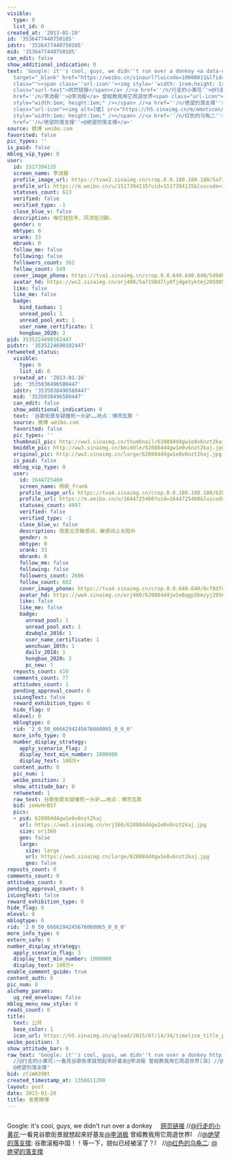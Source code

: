 ```yaml
---
visible:
  type: 0
  list_id: 0
created_at: '2013-01-20'
id: '3536477440750105'
idstr: '3536477440750105'
mid: '3536477440750105'
can_edit: false
show_additional_indication: 0
text: 'Google: it''s cool, guys, we didn''t run over a donkey <a data-url="http://t.cn/zjeBfAE"
  target="_blank" href="https://weibo.cn/sinaurl?luicode=10000011&lfid=2304131517394135_-_WEIBO_SECOND_PROFILE_WEIBO&u=http%3A%2F%2Fwww.engadget.com%2F2013%2F01%2F16%2Fgoogle-donkey-death%2F"
  class=""><span class=''url-icon''><img style=''width: 1rem;height: 1rem'' src=''//h5.sinaimg.cn/upload/2015/09/25/3/timeline_card_small_web_default.png''></span><span
  class="surl-text">网页链接</span></a> //<a href=''/n/行走的小黄花''>@行走的小黄花</a>:一看見谷歌街景就想起來好基友<a
  href=''/n/李消极''>@李消极</a> 曾經教我用它周遊世界<span class="url-icon"><img alt=[泪] src="https://h5.sinaimg.cn/m/emoticon/icon/default/d_lei-4cdf6ee412.png"
  style="width:1em; height:1em;" /></span> //<a href=''/n/绝望的落支撑''>@绝望的落支撑</a>: 谷歌滚粗中国！！等一下，貌似已经被滚了？<span
  class="url-icon"><img alt=[嘘] src="https://h5.sinaimg.cn/m/emoticon/icon/default/d_xu-517e92dc54.png"
  style="width:1em; height:1em;" /></span> //<a href=''/n/红色的乌龟二''>@红色的乌龟二</a>: <a
  href=''/n/绝望的落支撑''>@绝望的落支撑</a>'
source: 微博 weibo.com
favorited: false
pic_types: ''
is_paid: false
mblog_vip_type: 0
user:
  id: 1517394135
  screen_name: 李消极
  profile_image_url: https://tvax2.sinaimg.cn/crop.0.0.180.180.180/5a7198d7ly8fjdgmtyktmj20500500so.jpg?KID=imgbed,tva&Expires=1606399748&ssig=Ub%2BDQCuS4k
  profile_url: https://m.weibo.cn/u/1517394135?uid=1517394135&luicode=10000011&lfid=2304131517394135_-_WEIBO_SECOND_PROFILE_WEIBO
  statuses_count: 613
  verified: false
  verified_type: -1
  close_blue_v: false
  description: 唯忆轻狂年，风流任沉醉。
  gender: m
  mbtype: 0
  urank: 33
  mbrank: 0
  follow_me: false
  following: false
  followers_count: 362
  follow_count: 549
  cover_image_phone: https://tva1.sinaimg.cn/crop.0.0.640.640.640/549d0121tw1egm1kjly3jj20hs0hsq4f.jpg
  avatar_hd: https://wx2.sinaimg.cn/orj480/5a7198d7ly8fjdgmtyktmj20500500so.jpg
  like: false
  like_me: false
  badge:
    bind_taobao: 1
    unread_pool: 1
    unread_pool_ext: 1
    user_name_certificate: 1
    hongbao_2020: 2
pid: 3535224690102447
pidstr: '3535224690102447'
retweeted_status:
  visible:
    type: 0
    list_id: 0
  created_at: '2013-01-16'
  id: '3535038496580447'
  idstr: '3535038496580447'
  mid: '3535038496580447'
  can_edit: false
  show_additional_indication: 0
  text: '谷歌街景车疑撞死一头驴……地点：博茨瓦那 '
  source: 微博 weibo.com
  favorited: false
  pic_types: ''
  thumbnail_pic: http://ww3.sinaimg.cn/thumbnail/620884d4gw1e0v6nzt2kaj.jpg
  bmiddle_pic: http://ww3.sinaimg.cn/bmiddle/620884d4gw1e0v6nzt2kaj.jpg
  original_pic: http://ww3.sinaimg.cn/large/620884d4gw1e0v6nzt2kaj.jpg
  is_paid: false
  mblog_vip_type: 0
  user:
    id: 1644725460
    screen_name: 杨帆_Frank
    profile_image_url: https://tva4.sinaimg.cn/crop.0.0.180.180.180/620884d4jw1e8qgp5bmzyj2050050aa8.jpg?KID=imgbed,tva&Expires=1606399748&ssig=%2FlN8su31UM
    profile_url: https://m.weibo.cn/u/1644725460?uid=1644725460&luicode=10000011&lfid=2304131517394135_-_WEIBO_SECOND_PROFILE_WEIBO
    statuses_count: 4997
    verified: false
    verified_type: -1
    close_blue_v: false
    description: 我爱北京敏感词，敏感词上太阳升
    gender: m
    mbtype: 0
    urank: 33
    mbrank: 0
    follow_me: false
    following: false
    followers_count: 2606
    follow_count: 652
    cover_image_phone: https://tva4.sinaimg.cn/crop.0.0.640.640/6cf8d7ebjw1ehfr60whp7j20hs0hsacf.jpg
    avatar_hd: https://ww4.sinaimg.cn/orj480/620884d4jw1e8qgp5bmzyj2050050aa8.jpg
    like: false
    like_me: false
    badge:
      unread_pool: 1
      unread_pool_ext: 1
      dzwbqlx_2016: 1
      user_name_certificate: 1
      wenchuan_10th: 1
      dailv_2018: 1
      hongbao_2020: 2
      pc_new: 7
  reposts_count: 410
  comments_count: 77
  attitudes_count: 1
  pending_approval_count: 0
  isLongText: false
  reward_exhibition_type: 0
  hide_flag: 0
  mlevel: 0
  mblogtype: 0
  rid: '2_0_50_6666294245676060065_0_0_0'
  more_info_type: 0
  number_display_strategy:
    apply_scenario_flag: 3
    display_text_min_number: 1000000
    display_text: 100万+
  content_auth: 0
  pic_num: 1
  weibo_position: 2
  show_attitude_bar: 0
  retweeted: 1
  raw_text: 谷歌街景车疑撞死一头驴……地点：博茨瓦那 ​​​
  bid: zeHvHrBSf
  pics:
  - pid: 620884d4gw1e0v6nzt2kaj
    url: https://ww3.sinaimg.cn/orj360/620884d4gw1e0v6nzt2kaj.jpg
    size: orj360
    geo: false
    large:
      size: large
      url: https://ww3.sinaimg.cn/large/620884d4gw1e0v6nzt2kaj.jpg
      geo: false
reposts_count: 0
comments_count: 0
attitudes_count: 0
pending_approval_count: 0
isLongText: false
reward_exhibition_type: 0
hide_flag: 0
mlevel: 0
mblogtype: 0
rid: '2_0_50_6666294245676060065_0_0_0'
more_info_type: 0
extern_safe: 0
number_display_strategy:
  apply_scenario_flag: 3
  display_text_min_number: 1000000
  display_text: 100万+
enable_comment_guide: true
content_auth: 0
pic_num: 0
alchemy_params:
  ug_red_envelope: false
mblog_menu_new_style: 0
reads_count: 0
title:
  text: 公开
  base_color: 1
  icon_url: https://h5.sinaimg.cn/upload/2015/07/14/34/timeline_title_public_default.png
weibo_position: 3
show_attitude_bar: 0
raw_text: 'Google: it''s cool, guys, we didn''t run over a donkey http://t.cn/zjeBfAE
  //@行走的小黄花:一看見谷歌街景就想起來好基友@李消极 曾經教我用它周遊世界[泪] //@绝望的落支撑: 谷歌滚粗中国！！等一下，貌似已经被滚了？[嘘] //@红色的乌龟二:
  @绝望的落支撑'
bid: zfiWA398t
created_timestamp_at: 1358611200
layout: post
date: 2013-01-20
title: 发表微博
---
```


![]()

Google: it's cool, guys, we didn't run over a donkey <a data-url="http://t.cn/zjeBfAE" target="_blank" href="https://weibo.cn/sinaurl?luicode=10000011&lfid=2304131517394135_-_WEIBO_SECOND_PROFILE_WEIBO&u=http%3A%2F%2Fwww.engadget.com%2F2013%2F01%2F16%2Fgoogle-donkey-death%2F" class=""><span class='url-icon'><img style='width: 1rem;height: 1rem' src='//h5.sinaimg.cn/upload/2015/09/25/3/timeline_card_small_web_default.png'></span><span class="surl-text">网页链接</span></a> //<a href='/n/行走的小黄花'>@行走的小黄花</a>:一看見谷歌街景就想起來好基友<a href='/n/李消极'>@李消极</a> 曾經教我用它周遊世界<span class="url-icon"><img alt=[泪] src="https://h5.sinaimg.cn/m/emoticon/icon/default/d_lei-4cdf6ee412.png" style="width:1em; height:1em;" /></span> //<a href='/n/绝望的落支撑'>@绝望的落支撑</a>: 谷歌滚粗中国！！等一下，貌似已经被滚了？<span class="url-icon"><img alt=[嘘] src="https://h5.sinaimg.cn/m/emoticon/icon/default/d_xu-517e92dc54.png" style="width:1em; height:1em;" /></span> //<a href='/n/红色的乌龟二'>@红色的乌龟二</a>: <a href='/n/绝望的落支撑'>@绝望的落支撑</a>

